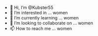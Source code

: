 - 👋 Hi, I’m @Kubster55
- 👀 I’m interested in ... women
- 🌱 I’m currently learning ... women
- 💞️ I’m looking to collaborate on ... women
- 📫 How to reach me ... women
<!---
Kubster55/Kubster55 is a ✨ special ✨ repository because its `README.md` (this file) appears on your GitHub profile.
You can click the Preview link to take a look at your changes.
--->
